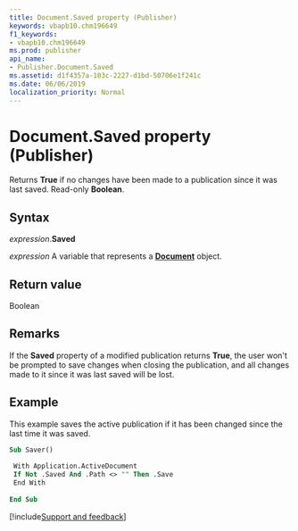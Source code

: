 ```yaml
---
title: Document.Saved property (Publisher)
keywords: vbapb10.chm196649
f1_keywords:
- vbapb10.chm196649
ms.prod: publisher
api_name:
- Publisher.Document.Saved
ms.assetid: d1f4357a-103c-2227-d1bd-50706e1f241c
ms.date: 06/06/2019
localization_priority: Normal
---
```



# Document.Saved property (Publisher)

Returns **True** if no changes have been made to a publication since it was last saved. Read-only **Boolean**.


## Syntax

_expression_.**Saved**

_expression_ A variable that represents a **[Document](Publisher.Document.md)** object.


## Return value

Boolean


## Remarks

If the **Saved** property of a modified publication returns **True**, the user won't be prompted to save changes when closing the publication, and all changes made to it since it was last saved will be lost.


## Example

This example saves the active publication if it has been changed since the last time it was saved.

```vb
Sub Saver() 
 
 With Application.ActiveDocument 
 If Not .Saved And .Path <> "" Then .Save 
 End With 
 
End Sub
```

[!include[Support and feedback](~/includes/feedback-boilerplate.md)]